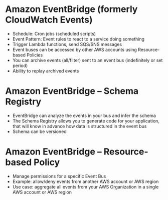 # Amazon EventBridge (formerly CloudWatch Events)

- Schedule: Cron jobs (scheduled scripts)
- Event Pattern: Event rules to react to a service doing something
- Trigger Lambda functions, send SQS/SNS messages
- Event buses can be accessed by other AWS accounts using Resource-based Policies
- You can archive events (all/filter) sent to an event bus (indefinitely or set period)
- Ability to replay archived events

# Amazon EventBridge – Schema Registry
- EventBridge can analyze the events in
your bus and infer the schema
- The Schema Registry allows you to
generate code for your application, that
will know in advance how data is
structured in the event bus
- Schema can be versioned

# Amazon EventBridge – Resource-based Policy
- Manage permissions for a specific Event Bus
- Example: allow/deny events from another AWS account or AWS region
- Use case: aggregate all events from your AWS Organization in a single AWS
account or AWS region
